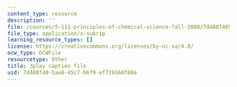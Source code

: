 ```yaml
---
content_type: resource
description: ''
file: /courses/5-111-principles-of-chemical-science-fall-2008/7d488f405ae845c7b6f9ef719168f88e_GOBzZMaiMss.srt
file_type: application/x-subrip
learning_resource_types: []
license: https://creativecommons.org/licenses/by-nc-sa/4.0/
ocw_type: OCWFile
resourcetype: Other
title: 3play caption file
uid: 7d488f40-5ae8-45c7-b6f9-ef719168f88e
---
```


